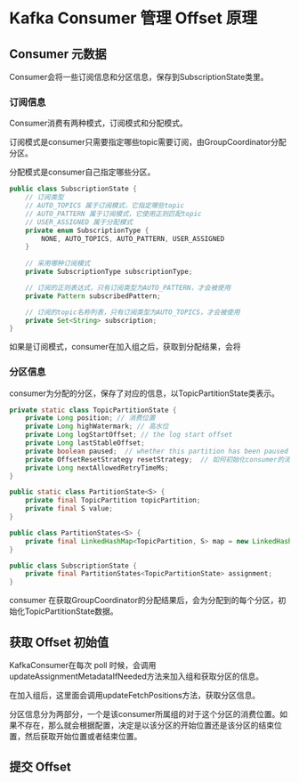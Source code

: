 # Kafka Consumer 管理 Offset 原理



## Consumer 元数据 ##

Consumer会将一些订阅信息和分区信息，保存到SubscriptionState类里。



### 订阅信息 ###

Consumer消费有两种模式，订阅模式和分配模式。

订阅模式是consumer只需要指定哪些topic需要订阅，由GroupCoordinator分配分区。

分配模式是consumer自己指定哪些分区。

```java
public class SubscriptionState {
    // 订阅类型
    // AUTO_TOPICS 属于订阅模式，它指定哪些topic
    // AUTO_PATTERN 属于订阅模式，它使用正则匹配topic
    // USER_ASSIGNED 属于分配模式
    private enum SubscriptionType {
        NONE, AUTO_TOPICS, AUTO_PATTERN, USER_ASSIGNED
    }
    
    // 采用哪种订阅模式
    private SubscriptionType subscriptionType;

    // 订阅的正则表达式，只有订阅类型为AUTO_PATTERN，才会被使用
    private Pattern subscribedPattern;

    // 订阅的topic名称列表，只有订阅类型为AUTO_TOPICS，才会被使用
    private Set<String> subscription;
}
```



如果是订阅模式，consumer在加入组之后，获取到分配结果，会将



### 分区信息 ###

consumer为分配的分区，保存了对应的信息，以TopicPartitionState类表示。

```java
private static class TopicPartitionState {
    private Long position; // 消费位置
    private Long highWatermark; // 高水位
    private Long logStartOffset; // the log start offset
    private Long lastStableOffset;
    private boolean paused;  // whether this partition has been paused by the user
    private OffsetResetStrategy resetStrategy;  // 如何初始化consumer的消费位置
    private Long nextAllowedRetryTimeMs;
}
```









```java
public static class PartitionState<S> {
    private final TopicPartition topicPartition;
    private final S value;
}
```





```java
public class PartitionStates<S> {
    private final LinkedHashMap<TopicPartition, S> map = new LinkedHashMap<>();
}
```





```java
public class SubscriptionState {
    private final PartitionStates<TopicPartitionState> assignment;
}
```





consumer 在获取GroupCoordinator的分配结果后，会为分配到的每个分区，初始化TopicPartitionState数据。







 

## 获取 Offset 初始值 ##

KafkaConsumer在每次 poll 时候，会调用updateAssignmentMetadataIfNeeded方法来加入组和获取分区的信息。

在加入组后，这里面会调用updateFetchPositions方法，获取分区信息。

分区信息分为两部分，一个是该consumer所属组的对于这个分区的消费位置。如果不存在，那么就会根据配置，决定是以该分区的开始位置还是该分区的结束位置，然后获取开始位置或者结束位置。









## 提交 Offset ##





